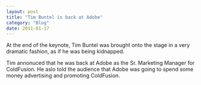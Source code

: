 ```yaml
---
layout: post
title: "Tim Buntel is back at Adobe"
category: "Blog"
date: 2011-01-17
---
```



At the end of the keynote, Tim Buntel was brought onto the stage in a very dramatic fashion, as if he was being kidnapped.

Tim annonuced that he was back at Adobe as the Sr. Marketing Manager for ColdFusion. He aslo told the audience that Adobe was going to spend some money advertising and promoting ColdFusion.